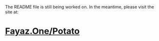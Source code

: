 The README file is still being worked on. In the meantime, please visit the site at: 
# [Fayaz.One/Potato](https://www.fayaz.one/potato)
